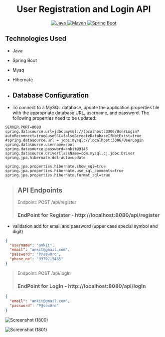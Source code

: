 <h1 align = "center"> User Registration and Login API </h1>

<p align="center">
<a href="Java url">
    <img alt="Java" src="https://img.shields.io/badge/Java->=8-darkblue.svg" />
</a>
<a href="Maven url" >
    <img alt="Maven" src="https://img.shields.io/badge/maven-3.0.5-brightgreen.svg" />
</a>
<a href="Spring Boot url" >
    <img alt="Spring Boot" src="https://img.shields.io/badge/Spring Boot-3.0.6-brightgreen.svg" />
</a>
  </p>

  ## Technologies Used
* Java
* Spring Boot
* Mysq
* Hibernate

* ## Database Configuration
* To connect to a MySQL database, update the application.properties file with the appropriate database URL, username, and password. The following properties need to be updated:
```
SERVER.PORT=8080
spring.datasource.url=jdbc:mysql://localhost:3306/UserLogin?autoReconnect=true&useSSL=false&createDatabaseIfNotExist=true
#spring.datasource.url = jdbc:mysql://localhost:3306/UserLogin
spring.datasource.username=root
spring.datasource.password=ankit@9145
spring.datasource.driverClassName=com.mysql.cj.jdbc.Driver
spring.jpa.hibernate.ddl-auto=update

spring.jpa.properties.hibernate.show_sql=true
spring.jpa.properties.hibernate.use_sql_comments=true
spring.jpa.properties.hibernate.format_sql=true

```



>## API Endpoints
> Endpoint: POST /api/register
>### EndPoint for Register - http://localhost:8080/api/register


 * validation add for email and password (upper case special symbol and digit)
   
```JSON
{
  "username": "ankit",
  "email": "ankit@gmail.com",
  "password": "P@ssw0rd",  
  "phone_no": "9370215465"
}

```
> Endpoint: POST /api/logIn
>### EndPoint for LogIn - http://localhost:8080/api/logIn 

```JSON
{
  "email": "ankit@gmail.com",
  "password": "P@ssw0rd"
}
```

![Screenshot (1800)](https://github.com/ankitSarwar/User_RegisterAnd_Login/assets/111841677/6ec56e7f-e7ce-4fbd-af9d-33f06b09c9a2)


![Screenshot (1801)](https://github.com/ankitSarwar/User_RegisterAnd_Login/assets/111841677/fc4b9954-8734-4f30-8ac6-ecb794d23a2a)
